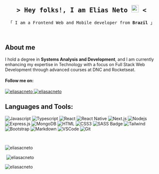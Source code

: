 <h2 align="center">
        <samp>&gt; Hey folks!, I am
                <b>Elias Neto <img src="https://media.giphy.com/media/hvRJCLFzcasrR4ia7z/giphy.gif" width="24"> < </b>  
        </samp>
</h2>

<p align="center"> 
  <samp>
   「 I am a Frontend Web and Mobile developer from <b>Brazil</b> 」
  </samp>
</p>

<br />

<!-- About Section -->

## About me

I hold a degree in **Systems Analysis and Development**, and I am currently enhancing my expertise in Technology with a focus on Full Stack Web Development through advanced courses at DNC and Rocketseat.

#### Follow me on:

<a href="https://linkedin.com/in/eliasacneto" target="_blank">
  <img src="https://img.shields.io/badge/LinkedIn-0077B5?style=for-the-badge&logo=linkedin&logoColor=white" alt="eliasacneto"/>
 </a>
 <a href="https://instagram.com/eliasacneto" target="_blank">
  <img src="https://img.shields.io/badge/Instagram-fe4164?style=for-the-badge&logo=instagram&logoColor=white" alt="eliasacneto" />
 </a>

## Languages and Tools:

![Javascript](https://img.shields.io/badge/Javascript-F0DB4F?style=for-the-badge&labelColor=black&logo=javascript&logoColor=F0DB4F)
![Typescript](https://img.shields.io/badge/Typescript-007acc?style=for-the-badge&labelColor=black&logo=typescript&logoColor=007acc)
![React](https://img.shields.io/badge/-React-61DBFB?style=for-the-badge&labelColor=black&logo=react&logoColor=61DBFB)
![React Native](https://img.shields.io/badge/React_Native-20232A?style=for-the-badge&logo=react&logoColor=61DAFB)
![Next.js](https://img.shields.io/badge/next.js-000000?style=for-the-badge&logo=nextdotjs&logoColor=white)
![Nodejs](https://img.shields.io/badge/Nodejs-3C873A?style=for-the-badge&labelColor=black&logo=node.js&logoColor=3C873A)
![Express.js](https://img.shields.io/badge/Express.js-000000?style=for-the-badge&logo=express&logoColor=white)
![MongoDB](https://img.shields.io/badge/MongoDB-4EA94B?style=for-the-badge&logo=mongodb&logoColor=white)
![HTML](https://img.shields.io/badge/HTML5-E34F26?style=for-the-badge&logo=html5&logoColor=white)
![CSS3](https://img.shields.io/badge/CSS3-1572B6?style=for-the-badge&logo=css3&logoColor=white)
![SASS Badge](https://img.shields.io/badge/Sass-CC6699?style=for-the-badge&logo=sass&logoColor=white)
![Tailwind](https://img.shields.io/badge/Tailwind_CSS-092749?style=for-the-badge&logo=tailwindcss&logoColor=06B6D4&labelColor=000000)
![Bootstrap](https://img.shields.io/badge/Bootstrap-563D7C?style=for-the-badge&logo=bootstrap&logoColor=white)
![Markdown](https://img.shields.io/badge/Markdown-000000?style=for-the-badge&logo=markdown&logoColor=white)
![VSCode](https://img.shields.io/badge/Visual_Studio-0078d7?style=for-the-badge&logo=visual%20studio&logoColor=white)
![Git](https://img.shields.io/badge/Git-F05032?style=for-the-badge&logo=git&logoColor=white)

<br/>

<p><img align="center" src="https://github-readme-stats.vercel.app/api/top-langs?username=eliasacneto&show_icons=true&locale=en&layout=compact" alt="eliasacneto" /></p>

<p>&nbsp;<img align="center" src="https://github-readme-stats.vercel.app/api?username=eliasacneto&show_icons=true&locale=en" alt="eliasacneto" /></p>

<p><img align="center" src="https://github-readme-streak-stats.herokuapp.com/?user=eliasacneto&" alt="eliasacneto" /></p>
